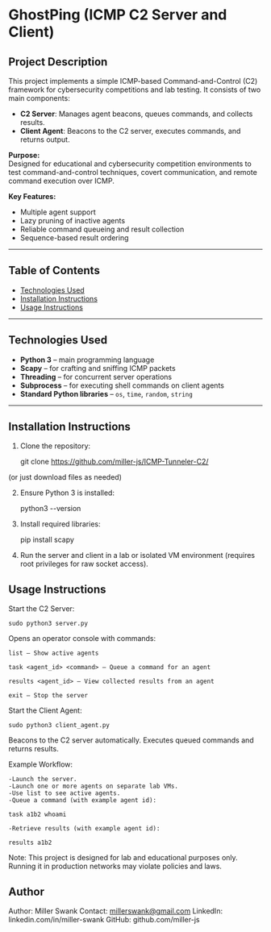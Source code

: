 # GhostPing (ICMP C2 Server and Client)

## Project Description
This project implements a simple ICMP-based Command-and-Control (C2) framework for cybersecurity competitions and lab testing. It consists of two main components:

- **C2 Server**: Manages agent beacons, queues commands, and collects results.
- **Client Agent**: Beacons to the C2 server, executes commands, and returns output.

**Purpose:**  
Designed for educational and cybersecurity competition environments to test command-and-control techniques, covert communication, and remote command execution over ICMP.

**Key Features:**
- Multiple agent support
- Lazy pruning of inactive agents
- Reliable command queueing and result collection
- Sequence-based result ordering
---

## Table of Contents
- [Technologies Used](#technologies-used)
- [Installation Instructions](#installation-instructions)
- [Usage Instructions](#usage-instructions)

---

## Technologies Used
- **Python 3** – main programming language
- **Scapy** – for crafting and sniffing ICMP packets
- **Threading** – for concurrent server operations
- **Subprocess** – for executing shell commands on client agents
- **Standard Python libraries** – `os`, `time`, `random`, `string`

---

## Installation Instructions
1. Clone the repository:

    git clone https://github.com/miller-js/ICMP-Tunneler-C2/

  (or just download files as needed)

2. Ensure Python 3 is installed:

    python3 --version

3. Install required libraries:

    pip install scapy

4. Run the server and client in a lab or isolated VM environment (requires root privileges for raw socket access).

## Usage Instructions
Start the C2 Server:

    sudo python3 server.py


Opens an operator console with commands:

    list – Show active agents

    task <agent_id> <command> – Queue a command for an agent

    results <agent_id> – View collected results from an agent

    exit – Stop the server


Start the Client Agent:

    sudo python3 client_agent.py


Beacons to the C2 server automatically.
Executes queued commands and returns results.

Example Workflow:

    -Launch the server.
    -Launch one or more agents on separate lab VMs.
    -Use list to see active agents.
    -Queue a command (with example agent id):

    task a1b2 whoami

    -Retrieve results (with example agent id):

    results a1b2


Note: This project is designed for lab and educational purposes only. Running it in production networks may violate policies and laws.

## Author

Author: Miller Swank
Contact: millerswank@gmail.com
LinkedIn: linkedin.com/in/miller-swank
GitHub: github.com/miller-js

